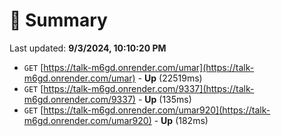 # 📖 Summary
Last updated: **9/3/2024, 10:10:20 PM**

- `GET` [https://talk-m6gd.onrender.com/umar](https://talk-m6gd.onrender.com/umar) - **Up** (22519ms)
- `GET` [https://talk-m6gd.onrender.com/9337](https://talk-m6gd.onrender.com/9337) - **Up** (135ms)
- `GET` [https://talk-m6gd.onrender.com/umar920](https://talk-m6gd.onrender.com/umar920) - **Up** (182ms)
